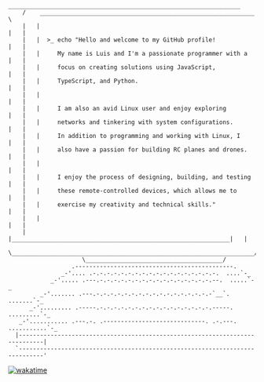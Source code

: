 ```
       __________________________________________________________________
    /    _____________________________________________________________    \
    |   |                                                              |   |
    |   |  >_ echo "Hello and welcome to my GitHub profile!            |   |
    |   |     My name is Luis and I'm a passionate programmer with a   |   |
    |   |     focus on creating solutions using JavaScript,            |   |
    |   |     TypeScript, and Python.                                  |   |
    |   |                                                              |   |
    |   |     I am also an avid Linux user and enjoy exploring         |   |
    |   |     networks and tinkering with system configurations.       |   |
    |   |     In addition to programming and working with Linux, I     |   |
    |   |     also have a passion for building RC planes and drones.   |   |
    |   |                                                              |   |
    |   |     I enjoy the process of designing, building, and testing  |   |
    |   |     these remote-controlled devices, which allows me to      |   |
    |   |     exercise my creativity and technical skills."            |   |
    |   |                                                              |   |
    |   |______________________________________________________________|   |
     \_____________________________________________________________________/
                     \_______________________________________/
                  .---------------------------------------------.
               _-'.... .-.-.-.-.-.-.-.-.-.-.-.-.-.-.-.-.-.-.  ....`-_
            _-'..... .---.-.-.-.-.-.-.-.-.-.-.-.-.-.-.-.-.--.  .....`-_
         _-'....... .---.-.-.-.-.-.-.-.-.-.-.-.-.-.-.-.-.-`__`. .......`-_
      _-'......... .-----.-.-.-.-.-.-.-.-.-.-.-.-.-.-.-.-.-----. .........`-_
   _-'........... .---.-. .-----------------------------. .-.---. ...........`-_  
  |-----------------------------------------------------------------------------|
  `-----------------------------------------------------------------------------'

```
[![wakatime](https://wakatime.com/badge/user/18b9494b-e4a1-4ef6-b414-f5ca7dd16ca3.svg)](https://wakatime.com/@18b9494b-e4a1-4ef6-b414-f5ca7dd16ca3)
<!--
**suarezluis/suarezluis** is a ✨ _special_ ✨ repository because its `README.md` (this file) appears on your GitHub profile.

Here are some ideas to get you started:

- 🔭 I’m currently working on ...
- 🌱 I’m currently learning ...
- 👯 I’m looking to collaborate on ...
- 🤔 I’m looking for help with ...
- 💬 Ask me about ...
- 📫 How to reach me: ...
- 😄 Pronouns: ...
- ⚡ Fun fact: ...
-->
